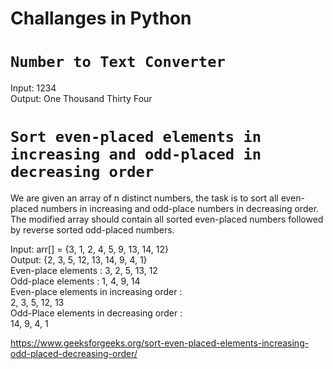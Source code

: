 # Challanges in Python

# `Number to Text Converter`
Input: 1234 <br/>
Output: One Thousand Thirty Four

# `Sort even-placed elements in increasing and odd-placed in decreasing order`

We are given an array of n distinct numbers, the task is to sort all even-placed numbers in increasing and odd-place numbers in decreasing order. The modified array should contain all sorted even-placed numbers followed by reverse sorted odd-placed numbers.

Input: arr[] = {3, 1, 2, 4, 5, 9, 13, 14, 12} <br/>
Output: {2, 3, 5, 12, 13, 14, 9, 4, 1}<br/>
Even-place elements : 3, 2, 5, 13, 12<br/>
Odd-place elements : 1, 4, 9, 14<br/>
Even-place elements in increasing order :<br/> 
2, 3, 5, 12, 13<br/>
Odd-Place elements in decreasing order :<br/> 
14, 9, 4, 1<br/>

https://www.geeksforgeeks.org/sort-even-placed-elements-increasing-odd-placed-decreasing-order/
